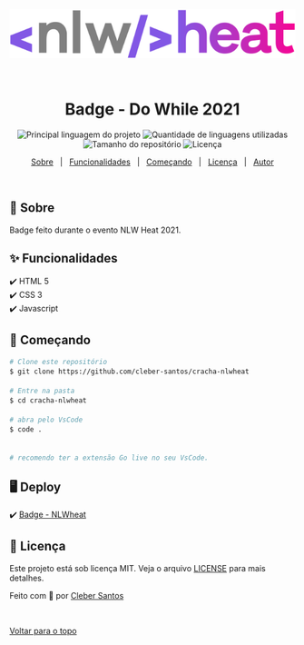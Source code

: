 <div align="center" id="top"> 
  <img src="images/logo_NLW.svg" alt="NLW" />

&#xa0;

</div>

<h1 align="center">Badge - Do While 2021</h1>

<p align="center">
  <img alt="Principal linguagem do projeto" src="https://img.shields.io/github/languages/top/cleber-santos/cracha-nlwheat?color=56BEB8">

  <img alt="Quantidade de linguagens utilizadas" src="https://img.shields.io/github/languages/count/cleber-santos/cracha-nlwheat?color=56BEB8">

  <img alt="Tamanho do repositório" src="https://img.shields.io/github/repo-size/cleber-santos/cracha-nlwheat?color=56BEB8">

  <img alt="Licença" src="https://img.shields.io/github/license/cleber-santos/cracha-nlwheat?color=56BEB8">

</p>


<p align="center">
  <a href="#dart-sobre">Sobre</a> &#xa0; | &#xa0; 
  <a href="#sparkles-funcionalidades">Funcionalidades</a> &#xa0; | &#xa0;
  <a href="#checkered_flag-começando">Começando</a> &#xa0; | &#xa0;
  <a href="#memo-licença">Licença</a> &#xa0; | &#xa0;
  <a href="https://github.com/cleber-santos" target="_blank">Autor</a>
</p>

<br>

## :dart: Sobre

Badge feito durante o evento NLW Heat 2021.

## :sparkles: Funcionalidades

:heavy_check_mark: HTML 5\
:heavy_check_mark: CSS 3\
:heavy_check_mark: Javascript

## :checkered_flag: Começando

```bash
# Clone este repositório
$ git clone https://github.com/cleber-santos/cracha-nlwheat

# Entre na pasta
$ cd cracha-nlwheat

# abra pelo VsCode
$ code .


# recomendo ter a extensão Go live no seu VsCode.
```

## :desktop_computer: Deploy

 :heavy_check_mark: <a href="https://cleber-santos.github.io/cracha-nlwheat/" target="_blank">Badge - NLWheat </a>

## :memo: Licença

Este projeto está sob licença MIT. Veja o arquivo [LICENSE](LICENSE.md) para mais detalhes.

Feito com :purple_heart: por <a href="https://github.com/cleber-santos" target="_blank">Cleber Santos</a>

&#xa0;

<a href="#top">Voltar para o topo</a>
